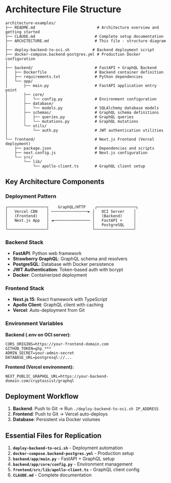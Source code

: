 # Architecture File Structure

```
architecture-examples/
├── README.md                           # Architecture overview and getting started
├── CLAUDE.md                          # Complete setup documentation
├── ARCHITECTURE.md                    # This file - structure diagram
│
├── deploy-backend-to-oci.sh          # Backend deployment script
├── docker-compose.backend-postgres.yml # Production Docker configuration
│
├── backend/                           # FastAPI + GraphQL Backend
│   ├── Dockerfile                     # Backend container definition
│   ├── requirements.txt               # Python dependencies
│   └── app/
│       ├── main.py                    # FastAPI application entry point
│       ├── core/
│       │   └── config.py              # Environment configuration
│       ├── database/
│       │   └── models.py              # SQLAlchemy database models
│       ├── schemas/                   # GraphQL schema definitions
│       │   ├── queries.py             # GraphQL queries
│       │   └── mutations.py           # GraphQL mutations
│       └── utils/
│           └── auth.py                # JWT authentication utilities
│
└── frontend/                          # Next.js Frontend (Vercel deployment)
    ├── package.json                   # Dependencies and scripts
    ├── next.config.js                 # Next.js configuration
    └── src/
        └── lib/
            └── apollo-client.ts       # GraphQL client setup
```

## Key Architecture Components

### Deployment Pattern
```
┌─────────────────┐    GraphQL/HTTP    ┌─────────────────┐
│   Vercel CDN    │ ────────────────► │   OCI Server    │
│   (Frontend)    │                   │   (Backend)     │
│   Next.js App   │ ◄──────────────── │   FastAPI +     │
│                 │                   │   PostgreSQL    │
└─────────────────┘                   └─────────────────┘
```

### Backend Stack
- **FastAPI**: Python web framework
- **Strawberry GraphQL**: GraphQL schema and resolvers
- **PostgreSQL**: Database with Docker persistence
- **JWT Authentication**: Token-based auth with bcrypt
- **Docker**: Containerized deployment

### Frontend Stack
- **Next.js 15**: React framework with TypeScript
- **Apollo Client**: GraphQL client with caching
- **Vercel**: Auto-deployment from Git

### Environment Variables

**Backend (.env on OCI server):**
```
CORS_ORIGINS=https://your-frontend-domain.com
GITHUB_TOKEN=ghp_***
ADMIN_SECRET=your-admin-secret
DATABASE_URL=postgresql://...
```

**Frontend (Vercel environment):**
```
NEXT_PUBLIC_GRAPHQL_URL=https://your-backend-domain.com/cryptassist/graphql
```

## Deployment Workflow

1. **Backend**: Push to Git → Run `./deploy-backend-to-oci.sh IP_ADDRESS`
2. **Frontend**: Push to Git → Vercel auto-deploys
3. **Database**: Persistent via Docker volumes

## Essential Files for Replication

1. **`deploy-backend-to-oci.sh`** - Deployment automation
2. **`docker-compose.backend-postgres.yml`** - Production setup
3. **`backend/app/main.py`** - FastAPI + GraphQL setup
4. **`backend/app/core/config.py`** - Environment management
5. **`frontend/src/lib/apollo-client.ts`** - GraphQL client config
6. **`CLAUDE.md`** - Complete documentation